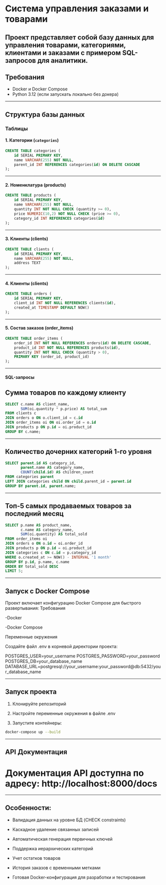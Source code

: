 # Система управления заказами и товарами

Проект представляет собой базу данных для управления товарами, категориями, клиентами и заказами с примером SQL-запросов для аналитики.
---

## Требования

- Docker и Docker Compose  
- Python 3.12 (если запускать локально без докера)

---
## Структура базы данных

### Таблицы

#### 1. Категории (`categories`)
```sql
CREATE TABLE categories (
    id SERIAL PRIMARY KEY,
    name VARCHAR(255) NOT NULL,
    parent_id INT REFERENCES categories(id) ON DELETE CASCADE
);
```
---

#### 2. Номенклатура (products)
```sql
CREATE TABLE products (
    id SERIAL PRIMARY KEY,
    name VARCHAR(255) NOT NULL,
    quantity INT NOT NULL CHECK (quantity >= 0),
    price NUMERIC(10,2) NOT NULL CHECK (price >= 0),
    category_id INT REFERENCES categories(id)
);
```
---

#### 3. Клиенты (clients)
```sql
CREATE TABLE clients (
    id SERIAL PRIMARY KEY,
    name VARCHAR(255) NOT NULL,
    address TEXT
);
```
---

#### 4. Клиенты (clients)
```sql
CREATE TABLE orders (
    id SERIAL PRIMARY KEY,
    client_id INT NOT NULL REFERENCES clients(id),
    created_at TIMESTAMP DEFAULT NOW()
);
```
---

#### 5. Состав заказов (order_items)
```sql
CREATE TABLE order_items (
    order_id INT NOT NULL REFERENCES orders(id) ON DELETE CASCADE,
    product_id INT NOT NULL REFERENCES products(id),
    quantity INT NOT NULL CHECK (quantity > 0),
    PRIMARY KEY (order_id, product_id)
);
```
---

#### SQL-запросы
## Сумма товаров по каждому клиенту
```sql
SELECT c.name AS client_name,
       SUM(oi.quantity * p.price) AS total_sum
FROM clients c
JOIN orders o ON o.client_id = c.id
JOIN order_items oi ON oi.order_id = o.id
JOIN products p ON p.id = oi.product_id
GROUP BY c.name;
```
---

## Количество дочерних категорий 1-го уровня
```sql
SELECT parent.id AS category_id,
       parent.name AS category_name,
       COUNT(child.id) AS children_count
FROM categories parent
LEFT JOIN categories child ON child.parent_id = parent.id
GROUP BY parent.id, parent.name;
```
---

## Топ-5 самых продаваемых товаров за последний месяц
```sql
SELECT p.name AS product_name,
       c.name AS category_name,
       SUM(oi.quantity) AS total_sold
FROM order_items oi
JOIN orders o ON o.id = oi.order_id
JOIN products p ON p.id = oi.product_id
JOIN categories c ON c.id = p.category_id
WHERE o.created_at >= NOW() - INTERVAL '1 month'
GROUP BY p.id, p.name, c.name
ORDER BY total_sold DESC
LIMIT 5;
```

---

##  Запуск с Docker Compose

Проект включает конфигурацию Docker Compose для быстрого развертывания:
Требования

-Docker

-Docker Compose

Переменные окружения

Создайте файл .env в корневой директории проекта:

POSTGRES_USER=your_username
POSTGRES_PASSWORD=your_password
POSTGRES_DB=your_database_name
DATABASE_URL=postgresql://your_username:your_password@db:5432/your_database_name

---

## Запуск проекта

1. Клонируйте репозиторий

2. Настройте переменные окружения в файле .env

3. Запустите контейнеры:

```bash
docker-compose up --build
```

---

## API Документация

# Документация API доступна по адресу: http://localhost:8000/docs

---

## Особенности:

- Валидация данных на уровне БД (CHECK constraints)

-  Каскадное удаление связанных записей

-  Автоматическая генерация первичных ключей

-  Поддержка иерархических категорий

-  Учет остатков товаров

-  История заказов с временными метками

-  Готовая Docker-конфигурация для разработки и тестирования
